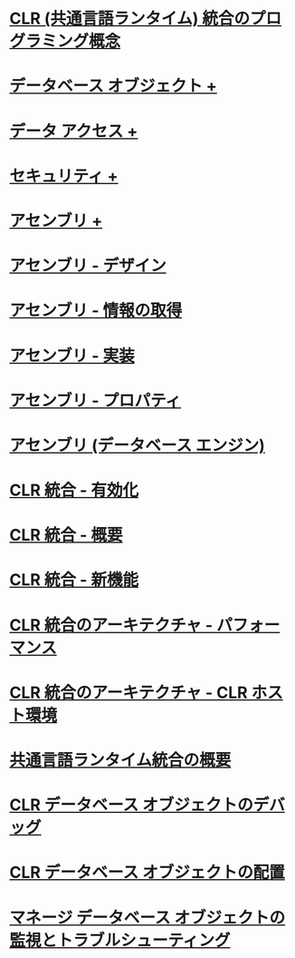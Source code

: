 # [CLR (共通言語ランタイム) 統合のプログラミング概念](common-language-runtime-clr-integration-programming-concepts.md)

# [データベース オブジェクト +](../../relational-databases/clr-integration/database-objects/building-database-objects-with-common-language-runtime-clr-integration.md)
# [データ アクセス +](../../relational-databases/clr-integration/data-access/data-access-from-clr-database-objects.md)
# [セキュリティ +](../../relational-databases/clr-integration/security/clr-integration-code-access-security.md)
# [アセンブリ +](../../relational-databases/clr-integration/assemblies/managing-clr-integration-assemblies.md)

# [アセンブリ - デザイン](assemblies-designing.md)
# [アセンブリ - 情報の取得](assemblies-getting-information.md)
# [アセンブリ - 実装](assemblies-implementing.md)
# [アセンブリ - プロパティ](assemblies-properties.md)
# [アセンブリ (データベース エンジン)](assemblies-database-engine.md)
# [CLR 統合 - 有効化](clr-integration-enabling.md)
# [CLR 統合 - 概要](clr-integration-overview.md)
# [CLR 統合 - 新機能](clr-integration-what-s-new.md)
# [CLR 統合のアーキテクチャ - パフォーマンス](clr-integration-architecture-performance.md)
# [CLR 統合のアーキテクチャ - CLR ホスト環境](clr-integration-architecture-clr-hosted-environment.md)
# [共通言語ランタイム統合の概要](common-language-runtime-integration-overview.md)
# [CLR データベース オブジェクトのデバッグ](debugging-clr-database-objects.md)
# [CLR データベース オブジェクトの配置](deploying-clr-database-objects.md)
# [マネージ データベース オブジェクトの監視とトラブルシューティング](monitoring-and-troubleshooting-managed-database-objects.md)

